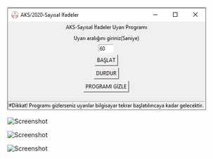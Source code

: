 ![Screenshot](pics/aks.png)


![Screenshot](pics/uyarı1.png)


![Screenshot](pics/uyarı2.png)


![Screenshot](pics/uyarı3.png)


